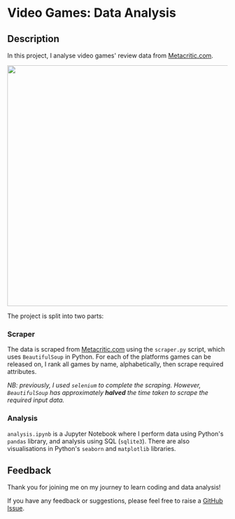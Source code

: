 # Video Games: Data Analysis

## Description

In this project, I analyse video games' review data from [Metacritic.com](https://www.metacritic.com).

<p align="center">
    <img src="https://seekvectorlogo.com/wp-content/uploads/2020/06/metacritic-vector-logo.png" alt="" width="550">
</p>

The project is split into two parts:

### Scraper

The data is scraped from [Metacritic.com](https://www.metacritic.com) using the `scraper.py` script, which uses `BeautifulSoup` in Python. For each of the platforms games can be released on, I rank all games by name, alphabetically, then scrape required attributes.

_NB: previously, I used `selenium` to complete the scraping. However, `BeautifulSoup` has approximately **halved** the time taken to scrape the required input data._

### Analysis

`analysis.ipynb` is a Jupyter Notebook where I perform data using Python's `pandas` library, and analysis using SQL (`sqlite3`). There are also visualisations in Python's `seaborn` and `matplotlib` libraries.

## Feedback

Thank you for joining me on my journey to learn coding and data analysis!

If you have any feedback or suggestions, please feel free to raise a [GitHub Issue](https://github.com/henrylin03/video-games/issues).
